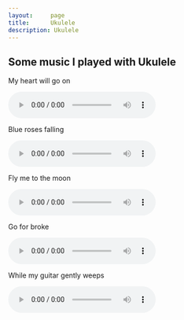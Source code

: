 ```yaml
---
layout:     page
title:      Ukulele
description: Ukulele
---
```

## Some music I played with Ukulele ##

My heart will go on

<audio src="http://guojing.qiniudn.com/My_heart_will_go_on.mp3" controls></audio>

Blue roses falling

<audio src="http://guojing.qiniudn.com/Blue_roses_falling.mp3" controls></audio>

Fly me to the moon

<audio src="http://guojing.qiniudn.com/Fly_me_to_the_moon.mp3" controls></audio>

Go for broke

<audio src="http://guojing.qiniudn.com/Go_for_broke.mp3" controls></audio>

While my guitar gently weeps

<audio src="http://guojing.qiniudn.com/While_my_guitar_gently_weeps.mp3" controls></audio>
